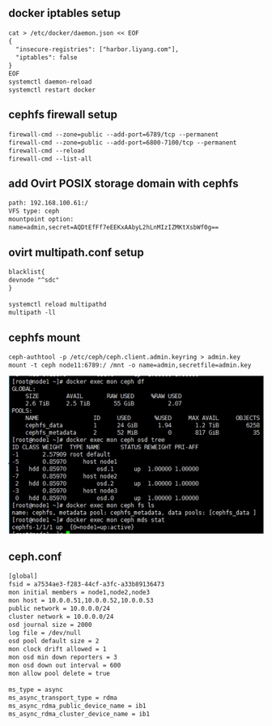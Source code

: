 ## docker iptables setup
```
cat > /etc/docker/daemon.json << EOF
{
  "insecure-registries": ["harbor.liyang.com"],
  "iptables": false
}
EOF
systemctl daemon-reload
systemctl restart docker
```
## cephfs firewall setup
```
firewall-cmd --zone=public --add-port=6789/tcp --permanent
firewall-cmd --zone=public --add-port=6800-7100/tcp --permanent
firewall-cmd --reload
firewall-cmd --list-all
```
## add Ovirt POSIX storage domain with cephfs
```
path: 192.168.100.61:/
VFS type: ceph
mountpoint option: name=admin,secret=AQDtEfFf7eEEKxAAbyL2hLnMIzIZMKtXsbWf0g==
```
## ovirt multipath.conf setup
```
blacklist{
devnode "^sdc"
}

systemctl reload multipathd
multipath -ll
```
## cephfs mount
```
ceph-authtool -p /etc/ceph/ceph.client.admin.keyring > admin.key
mount -t ceph node11:6789:/ /mnt -o name=admin,secretfile=admin.key
```
![cephfs](./img/cephfs.jpg)
## ceph.conf
```
[global]
fsid = a7534ae3-f283-44cf-a3fc-a33b89136473
mon initial members = node1,node2,node3
mon host = 10.0.0.51,10.0.0.52,10.0.0.53
public network = 10.0.0.0/24
cluster network = 10.0.0.0/24
osd journal size = 2000
log file = /dev/null
osd pool default size = 2
mon clock drift allowed = 1
mon osd min down reporters = 3
mon osd down out interval = 600
mon allow pool delete = true

ms_type = async
ms_async_transport_type = rdma
ms_async_rdma_public_device_name = ib1
ms_async_rdma_cluster_device_name = ib1
```
